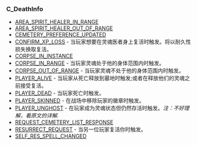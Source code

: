 ### C\_DeathInfo

* [AREA\_SPIRIT\_HEALER\_IN\_RANGE](https://wow.gamepedia.com/AREA_SPIRIT_HEALER_IN_RANGE)
* [AREA\_SPIRIT\_HEALER\_OUT\_OF\_RANGE](https://wow.gamepedia.com/AREA_SPIRIT_HEALER_OUT_OF_RANGE)
* [CEMETERY\_PREFERENCE\_UPDATED](https://wow.gamepedia.com/CEMETERY_PREFERENCE_UPDATED)
* [CONFIRM\_XP\_LOSS](https://wow.gamepedia.com/CONFIRM_XP_LOSS) - 当玩家想要在灵魂医者身上复活时触发。将以耐久性损失换取复活。
* [CORPSE\_IN\_INSTANCE](https://wow.gamepedia.com/CORPSE_IN_INSTANCE) 
* [CORPSE\_IN\_RANGE](https://wow.gamepedia.com/CORPSE_IN_RANGE) - 当玩家灵魂处于他的身体范围内时触发。
* [CORPSE\_OUT\_OF\_RANGE](https://wow.gamepedia.com/CORPSE_OUT_OF_RANGE) - 当玩家灵魂不处于他的身体范围内时触发。
* [PLAYER\_ALIVE](https://wow.gamepedia.com/PLAYER_ALIVE) - 当玩家从死亡释放到墓地时触发;或者在释放他们的灵魂之前接受复活。
* [PLAYER\_DEAD](https://wow.gamepedia.com/PLAYER_DEAD) - 当玩家死亡时触发。
* [PLAYER\_SKINNED](https://wow.gamepedia.com/PLAYER_SKINNED) - 在战场中移除玩家的徽章时触发。
* [PLAYER\_UNGHOST](https://wow.gamepedia.com/PLAYER_UNGHOST) - 在玩家成为灵魂状态但仍然存活时触发。_注：不好理解，看原文的详解._
* [REQUEST\_CEMETERY\_LIST\_RESPONSE](https://wow.gamepedia.com/REQUEST_CEMETERY_LIST_RESPONSE)
* [RESURRECT\_REQUEST](https://wow.gamepedia.com/RESURRECT_REQUEST) - 当另一位玩家复活你时触发。
* [SELF\_RES\_SPELL\_CHANGED](https://wow.gamepedia.com/SELF_RES_SPELL_CHANGED)



